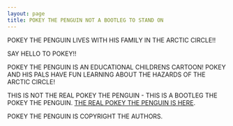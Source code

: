 ```yaml
---
layout: page
title: POKEY THE PENGUIN NOT A BOOTLEG TO STAND ON
---
```


POKEY THE PENGUIN LIVES WITH HIS FAMILY IN THE ARCTIC CIRCLE!!

SAY HELLO TO POKEY!!

POKEY THE PENGUIN IS AN EDUCATIONAL CHILDRENS CARTOON! POKEY AND HIS PALS
HAVE FUN LEARNING ABOUT THE HAZARDS OF THE ARCTIC CIRCLE!

THIS IS NOT THE REAL POKEY THE PENGUIN - THIS IS A BOOTLEG THE POKEY THE PENGUIN.
<a href="http://yellow5.com/pokey/">THE REAL POKEY THE PENGUIN IS HERE</a>.

POKEY THE PENGUIN IS COPYRIGHT THE AUTHORS.

